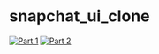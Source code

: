 # snapchat_ui_clone

[![Part 1](https://img.youtube.com/vi/tbxceHnF0z4/0.jpg)](https://www.youtube.com/watch?v=tbxceHnF0z4)
[![Part 2](https://img.youtube.com/vi/WGgWx2p4GxU/0.jpg)](https://www.youtube.com/watch?v=WGgWx2p4GxU)
